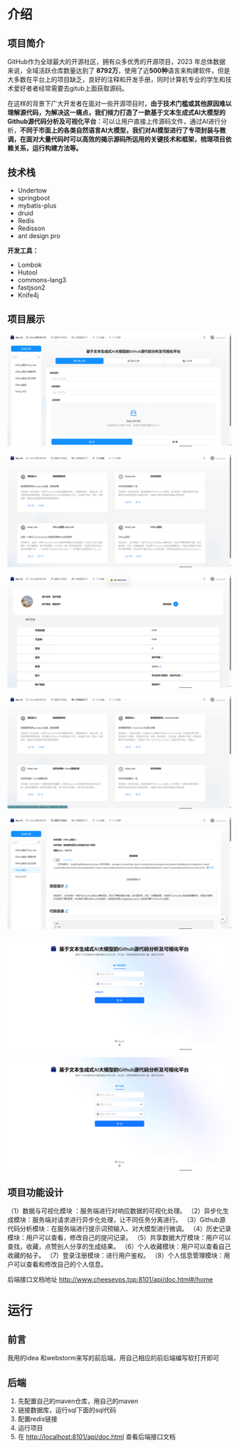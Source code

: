 
# 介绍

## 项目简介

GitHub作为全球最大的开源社区，拥有众多优秀的开源项目，2023 年总体数据来说，全域活跃仓库数量达到了 **8792万**，使用了近**500种**语言来构建软件，但是大多数在平台上的项目缺乏，良好的注释和开发手册，同时计算机专业的学生和技术爱好者者经常需要去gitub上面获取源码。

在这样的背景下广大开发者在面对一些开源项目时，**由于技术门槛或其他原因难以理解源代码，为解决这一痛点，我们倾力打造了一款基于文本生成式Al大模型的Github源代码分析及可视化平台**：可以让用户直接上传源码文件，通过AI进行分析，**不同于市面上的各类自然语言AI大模型，我们对AI模型进行了专项封装与微调，在面对大量代码时可以高效的揭示源码所运用的关键技术和框架，梳理项目依赖关系，运行构建方法等。**

## 技术栈

- Undertow
- springboot
- mybatis-plus
- druid
- Redis
- Redisson
- ant design pro

**开发工具：**

- Lombok
- Hutool
- commons-lang3
- fastjson2
- Knife4j

## 项目展示

![](attachments/Github源码分析.png)

![](attachments/个人收藏.png)

![](attachments/个人信息.png)

![](attachments/共享数据大厅.png)

![](attachments/数据与可视化.png)

![](attachments/用户登录.png)

![](attachments/用户注册.png)

## 项目功能设计

（1）数据与可视化模块 ：服务端进行对响应数据的可视化处理。
（2）异步化生成模块：服务端对请求进行异步化处理，让不同任务分离进行。
（3）Github源代码分析模块：在服务端进行提示词预输入、对大模型进行微调。
（4）历史记录模块：用户可以查看，修改自己的提问记录。
（5）共享数据大厅模块：用户可以查找，收藏，点赞别人分享的生成结果。
（6）个人收藏模块：用户可以查看自己收藏的帖子。
（7）登录注册模块：进行用户鉴权。
（8）个人信息管理模块：用户可以查看和修改自己的个人信息。

后端接口文档地址
<http://www.cheesevps.top:8101/api/doc.html#/home>

# 运行

## 前言

我用的idea 和webstorm来写的前后端，用自己相应的前后端编写软打开即可

## 后端

1. 先配置自己的maven仓库，用自己的maven
2. 链接数据库，运行sql下面的sql代码
3. 配置redis链接
4. 运行项目
5. 在 <http://localhost:8101/api/doc.html> 查看后端接口文档

